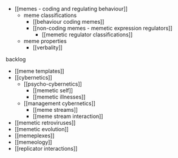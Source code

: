 - [[memes - coding and regulating behaviour]]
	- meme classifications
		- [[behaviour coding memes]]
		- [[non-coding memes - memetic expression regulators]]
			- [[memetic regulator classifications]]
	- meme properties
		- [[verbality]]


backlog
- [[meme templates]]
- [[cybernetics]]
	- [[psycho-cybernetics]]
		- [[memetic self]]
		- [[memetic illnesses]]
	- [[management cybernetics]]
		- [[meme streams]]
		- [[meme stream interaction]]
- [[memetic retroviruses]]
- [[memetic evolution]]
- [[memeplexes]]
- [[memeology]]
- [[replicator interactions]]

